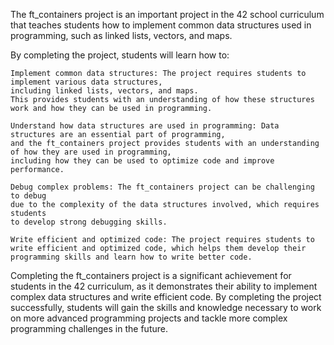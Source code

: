 The ft_containers project is an important project in the 42 school curriculum that teaches students how to implement common data structures used in programming, such as linked lists, vectors, and maps.

By completing the project, students will learn how to:

    Implement common data structures: The project requires students to implement various data structures,
    including linked lists, vectors, and maps.
    This provides students with an understanding of how these structures work and how they can be used in programming.

    Understand how data structures are used in programming: Data structures are an essential part of programming, 
    and the ft_containers project provides students with an understanding of how they are used in programming,
    including how they can be used to optimize code and improve performance.

    Debug complex problems: The ft_containers project can be challenging to debug 
    due to the complexity of the data structures involved, which requires students 
    to develop strong debugging skills.

    Write efficient and optimized code: The project requires students to write efficient and optimized code, which helps them develop their programming skills and learn how to write better code.

Completing the ft_containers project is a significant achievement for students in the 42 curriculum, as it demonstrates their ability to implement complex data structures and write efficient code. By completing the project successfully, students will gain the skills and knowledge necessary to work on more advanced programming projects and tackle more complex programming challenges in the future.
